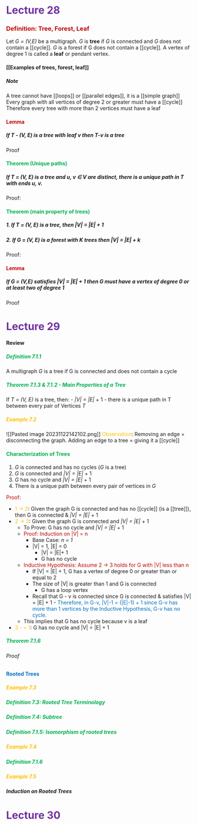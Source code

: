 # <span style="color:#7030a0">Lecture 28</span>
### <span style="color:#c00000">Definition: Tree, Forest, Leaf</span>
Let *G = (V,E)* be a multigraph. *G* is **tree** if *G* is connected and *G* does not contain a [[cycle]]. 
*G* is a forest if G does not contain a [[cycle]]. A vertex of degree 1 is called a **leaf** or pendant vertex.
#### [[Examples of trees, forest, leaf]]
##### Note
A tree cannot have [[loops]] or [[parallel edges]], it is a [[simple graph]]
Every graph with all vertices of degree 2 or greater must have a [[cycle]]
	Therefore every tree with more than 2 vertices must have a leaf

#### <span style="color:#c00000">Lemma</span>
##### If *T - (V, E)* is a tree with leaf *v* then *T-v* is a tree
Proof


#### <span style="color:#00b050">Theorem (Unique paths)</span>
##### If *T = (V, E)* is a tree and *u, v ∈ V* are distinct, there is a unique path in T with ends *u, v*.
Proof:
#### <span style="color:#00b050">Theorem (main property of trees)</span>
##### 1. If *T = (V, E)* is a tree, then *|V| = |E|* + 1
##### 2. If *G = (V, E)* is a forest with K trees then *|V|* = |E| + k
Proof:
#### <span style="color:#c00000">Lemma</span>
##### If *G = (V,E)* satisfies *|V| = |E| + 1* then *G* must have a vertex of degree 0 or at least two of degree 1
Proof
 
# <span style="color:#7030a0">Lecture 29</span>
#### Review

##### <span style="color:#00b050">Definition 7.1.1</span>
A multigraph *G* is a tree if G is connected and does not contain a cycle

##### <span style="color:#00b050">Theorem 7.1.3 & 7.1.2 - Main Properties of a Tree</span>
If *T = (V, E)* is a tree, then:
	- *|V| = |E|*  + 1
	- there is a unique path in T between every pair of Vertices *T*
##### <span style="color:#ffc000">Example 7.2</span>
![[Pasted image 20231122142102.png]]
<span style="color:#ffc000">Observation</span>: Removing an edge = disconnecting the graph. Adding an edge to a tree = giving it a [[cycle]]

#### <span style="color:#00b050">Characterization of Trees</span>
1. *G* is connected and has no cycles (*G* is a tree)
2. *G* is connected and *|V| = |E|* + 1
3. *G* has no cycle and *|V| = |E|* + 1
4. There is a unique path between every pair of vertices in *G*

<span style="color:#c00000">Proof</span>:
- <span style="color:#ffc000">1 -> 2</span>: Given the graph G is connected and has no [[cycle]] (is a [[tree]]), then G is connected & *|V| = |E|* + 1
- <span style="color:#ffc000">2 -> 3</span>: Given the graph G is connected and *|V| = |E|* + 1
	- To Prove: G has no cycle and *|V| = |E|* + 1
	- <span style="color:#c00000">Proof: Induction on |V| = n</span>
		- Base Case: *n = 1*
		- |V| = 1, |E| = 0
			- |V| = |E|+ 1
			- G has no cycle
	- <span style="color:#c00000">Inductive Hypothesis: Assume 2 -> 3 holds for G with |V| less than n </span>
		- If |V| = |E| + 1, G has a vertex of degree 0 or greater than or equal to 2
		- The size of |V| is greater than 1 and G is connected
			- G has a loop vertex
		- Recall that G - v is connected since G is connected & satisfies |V| = |E| + 1
	-<span style="color:#0070c0"> Therefore, in G-v, |V|-1 = (|E|-1) + 1 since G-v has more than 1 vertices by the Inductive Hypothesis, G-v has no cycle.
	- This implies that G has no cycle because v is a leaf</span>
- <span style="color:#ffc000">3 - > 1</span>: G has no cycle and |V| = |E| + 1
##### <span style="color:#00b050">Theorem 7.1.6</span>

###### Proof

#### <span style="color:#0070c0">Rooted Trees</span>
##### <span style="color:#ffc000">Example 7.3</span>
##### <span style="color:#00b050">Definition 7.3: Rooted Tree Terminology</span>
##### <span style="color:#00b050">Definition 7.4: Subtree</span>
##### <span style="color:#00b050">Definition 7.1.5: Isomorphism of rooted trees</span>
##### <span style="color:#ffc000">Example 7.4</span>
##### <span style="color:#00b050">Definition 7.1.6</span>
##### <span style="color:#ffc000">Example 7.5</span>

##### Induction on Rooted Trees

# <span style="color:#7030a0">Lecture 30</span>
